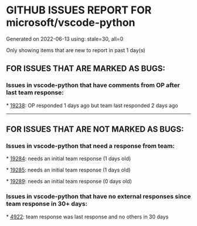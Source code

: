 
# GITHUB ISSUES REPORT FOR microsoft/vscode-python


Generated on 2022-06-13 using: stale=30, all=0


Only showing items that are new to report in past 1 day(s)


## FOR ISSUES THAT ARE MARKED AS BUGS:


### Issues in vscode-python that have comments from OP after last team response:


\* [19238](https://github.com/microsoft/vscode-python/issues/19238 "numpy ImportError in VS Code (using virtualenvs)"): OP responded 1 days ago but team last responded 2 days ago

---

## FOR ISSUES THAT ARE NOT MARKED AS BUGS:


### Issues in vscode-python that need a response from team:


\* [19284](https://github.com/microsoft/vscode-python/issues/19284 "Extension causes high cpu load"): needs an initial team response (1 days old)

\* [19285](https://github.com/microsoft/vscode-python/issues/19285 "Test discovery fails with &quot; [n [Error]: & was unexpected at this time.&quot;"): needs an initial team response (1 days old)

\* [19289](https://github.com/microsoft/vscode-python/issues/19289 "Auto completion doesn't work by importing  3rd  part library "): needs an initial team response (0 days old)

### Issues in vscode-python that have no external responses since team response in 30+ days:


\* [4922](https://github.com/microsoft/vscode-python/issues/4922 "Need a way to find tools (linters, formatters) via PATH"): team response was last response and no others in 30 days
